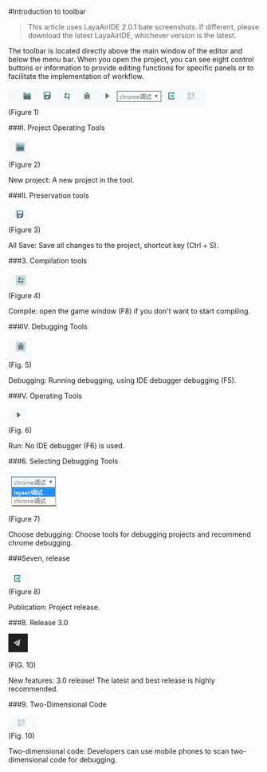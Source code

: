 #Introduction to toolbar

> This article uses LayaAirIDE 2.0.1 bate screenshots. If different, please download the latest LayaAirIDE, whichever version is the latest.

The toolbar is located directly above the main window of the editor and below the menu bar. When you open the project, you can see eight control buttons or information to provide editing functions for specific panels or to facilitate the implementation of workflow.

​![blob.png](img/1.png)<br/>
(Figure 1)



 



###I. Project Operating Tools

​![图片1.png](img/2.png)<br/>
(Figure 2)



New project: A new project in the tool.



 



###II. Preservation tools

​![图片1.png](img/3.png)<br/>
(Figure 3)

All Save: Save all changes to the project, shortcut key (Ctrl + S).



 



###3. Compilation tools

​![图片1.png](img/4.png)<br/>
(Figure 4)

Compile: open the game window (F8) if you don't want to start compiling.



 



###IV. Debugging Tools

​![图片1.png](img/5.png)<br/>
(Fig. 5)

Debugging: Running debugging, using IDE debugger debugging (F5).



 



###V. Operating Tools

​![图片1.png](img/6.png)<br/>
(Fig. 6)

Run: No IDE debugger (F6) is used.



 



###6. Selecting Debugging Tools



  ![图片1.png](img/7.png)<br/>

(Figure 7)

Choose debugging: Choose tools for debugging projects and recommend chrome debugging.



 



###Seven, release

​![图片1.png](img/8.png)<br/>
(Figure 8)



Publication: Project release.

###8. Release 3.0

​![图片1.png](img/10.png)<br/>

(FIG. 10)

New features: 3.0 release! The latest and best release is highly recommended.

###9. Two-Dimensional Code







  ![图片1.png](img/9.png)<br/>
(Fig. 10)



Two-dimensional code: Developers can use mobile phones to scan two-dimensional code for debugging.